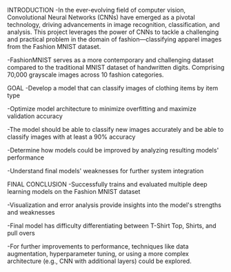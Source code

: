 
INTRODUCTION
-In the ever-evolving field of computer vision, Convolutional
Neural Networks (CNNs) have emerged as a pivotal
technology, driving advancements in image recognition,
classification, and analysis. This project leverages the
power of CNNs to tackle a challenging and practical
problem in the domain of fashion—classifying apparel
images from the Fashion MNIST dataset.​

-FashionMNIST serves as a more contemporary and
challenging dataset compared to the traditional MNIST
dataset of handwritten digits. Comprising 70,000 grayscale
images across 10 fashion categories.​


GOAL
-Develop a model that can classify images of clothing items by
item type​

-Optimize model architecture to minimize overfitting and
maximize validation accuracy​

-The model should be able to classify new images accurately and
be able to classify images with at least a 90% accuracy​

-Determine how models could be improved by analyzing resulting
models' performance​

-Understand final models' weaknesses for further system
integration​


FINAL CONCLUSION
-Successfully trains and evaluated multiple deep learning
models on the Fashion MNIST dataset​

-Visualization and error analysis provide insights into the model's
strengths and weaknesses​

-Final model has difficulty differentiating between T-Shirt Top, Shirts, and
pull overs​

-For further improvements to performance, techniques like data
augmentation, hyperparameter tuning, or using a more complex
architecture (e.g., CNN with additional layers) could be
explored.
